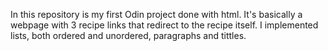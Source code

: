 In this repository is my first Odin project done with html.
It's basically a webpage with 3 recipe links that redirect to the recipe itself.
I implemented lists, both ordered and unordered, paragraphs and tittles.